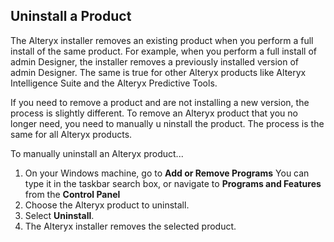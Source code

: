 ## **Uninstall a Product**

The Alteryx installer removes an existing product when you perform a full install of the same product. For example, when you perform a full install of admin Designer, the installer removes a previously installed version of admin Designer. The same is true for other Alteryx products like Alteryx Intelligence Suite and the Alteryx Predictive Tools.

If you  need to remove a product and are not installing a new version, the process is slightly different. To remove an Alteryx product that you no longer need, you need to manually u ninstall the product. The process is the same for all Alteryx products.

To manually uninstall an Alteryx product...
1. On your Windows machine, go to **Add or Remove Programs**
   You can type it in the taskbar search box, or navigate to **Programs and Features** from the **Control Panel**
2. Choose the Alteryx product to uninstall.
3. Select **Uninstall**.
4. The Alteryx installer removes the selected product.
